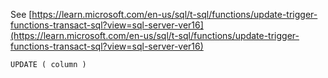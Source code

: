 See [https://learn.microsoft.com/en-us/sql/t-sql/functions/update-trigger-functions-transact-sql?view=sql-server-ver16](https://learn.microsoft.com/en-us/sql/t-sql/functions/update-trigger-functions-transact-sql?view=sql-server-ver16)
```
UPDATE ( column )
```
